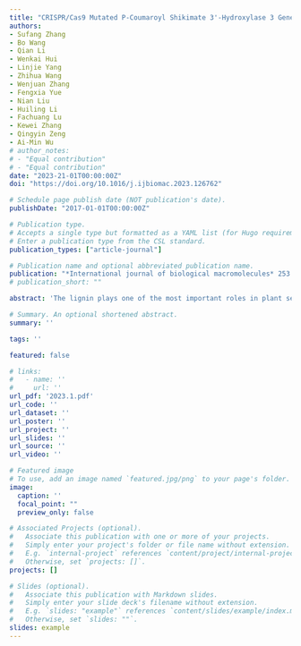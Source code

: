 ```yaml
---
title: "CRISPR/Cas9 Mutated P-Coumaroyl Shikimate 3'-Hydroxylase 3 Gene in Populus Tomentosa Reveals Lignin Functioning on Supporting Tree Upright"
authors:
- Sufang Zhang
- Bo Wang
- Qian Li
- Wenkai Hui
- Linjie Yang
- Zhihua Wang
- Wenjuan Zhang
- Fengxia Yue
- Nian Liu
- Huiling Li
- Fachuang Lu
- Kewei Zhang
- Qingyin Zeng
- Ai-Min Wu
# author_notes:
# - "Equal contribution"
# - "Equal contribution"
date: "2023-21-01T00:00:00Z"
doi: "https://doi.org/10.1016/j.ijbiomac.2023.126762" 

# Schedule page publish date (NOT publication's date).
publishDate: "2017-01-01T00:00:00Z"

# Publication type.
# Accepts a single type but formatted as a YAML list (for Hugo requirements).
# Enter a publication type from the CSL standard.
publication_types: ["article-journal"]

# Publication name and optional abbreviated publication name.
publication: "*International journal of biological macromolecules* 253 (2023)"
# publication_short: ""

abstract: 'The lignin plays one of the most important roles in plant secondary metabolism. However, it is still unclear how lignin can contribute to the impressive height of wood growth. In this study, C3H, a rate-limiting enzyme of the lignin pathway, was used as the target gene. C3H3 was knocked out by CRISPR/Cas9 in Populus tomentosa. Compared with wild-type popular trees, c3h3 mutants exhibited dwarf phenotypes, collapsed xylem vessels, weakened phloem thickening, decreased hydraulic conductivity and photosynthetic efficiency, and reduced auxin content, except for reduced total lignin content and significantly increased H-subunit lignin. In the c3h3 mutant, the flavonoid biosynthesis genes CHS, CHI, F3H, DFR, ANR, and LAR were upregulated, and flavonoid metabolite accumulations were detected, indicating that decreasing the lignin biosynthesis pathway enhanced flavonoid metabolic flux. Furthermore, flavonoid metabolites, such as naringenin and hesperetin, were largely increased, while higher hesperetin content suppressed plant cell division. Thus, studying the c3h3 mutant allows us to deduce that lignin deficiency suppresses tree growth and leads to the dwarf phenotype due to collapsed xylem and thickened phloem, limiting material exchanges and transport.'

# Summary. An optional shortened abstract.
summary: ''

tags: ''

featured: false

# links:
#   - name: ''
#     url: ''
url_pdf: '2023.1.pdf'
url_code: ''
url_dataset: ''
url_poster: ''
url_project: ''
url_slides: ''
url_source: ''
url_video: ''

# Featured image
# To use, add an image named `featured.jpg/png` to your page's folder. 
image:
  caption: ''
  focal_point: ""
  preview_only: false

# Associated Projects (optional).
#   Associate this publication with one or more of your projects.
#   Simply enter your project's folder or file name without extension.
#   E.g. `internal-project` references `content/project/internal-project/index.md`.
#   Otherwise, set `projects: []`.
projects: []

# Slides (optional).
#   Associate this publication with Markdown slides.
#   Simply enter your slide deck's filename without extension.
#   E.g. `slides: "example"` references `content/slides/example/index.md`.
#   Otherwise, set `slides: ""`.
slides: example
---
```



